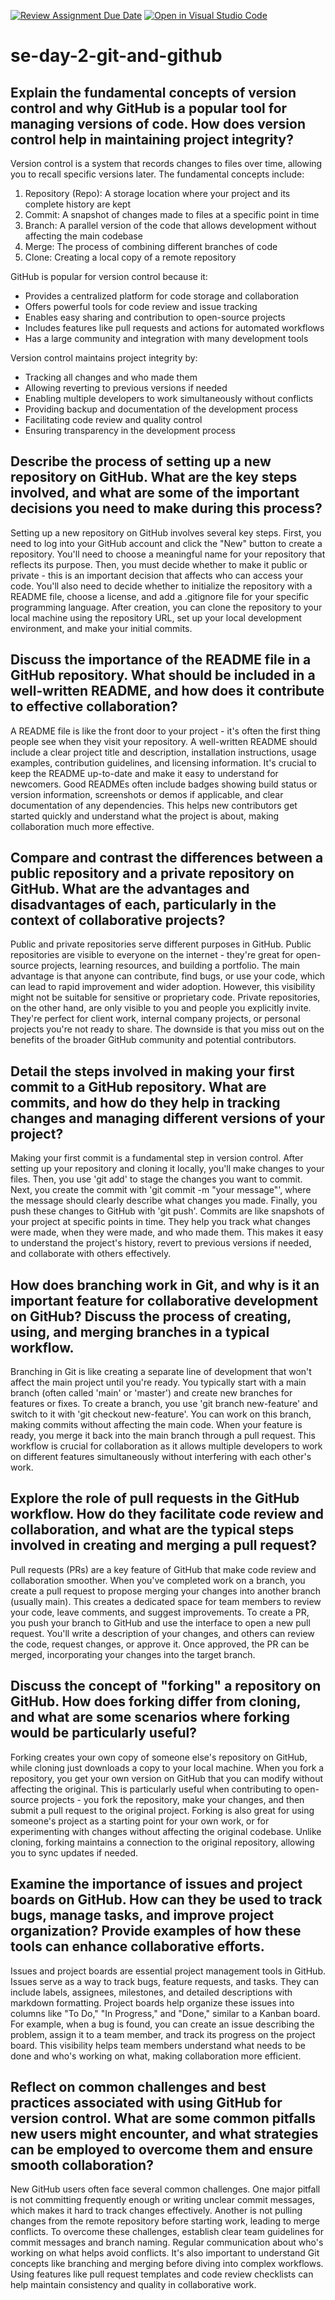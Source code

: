 [![Review Assignment Due Date](https://classroom.github.com/assets/deadline-readme-button-22041afd0340ce965d47ae6ef1cefeee28c7c493a6346c4f15d667ab976d596c.svg)](https://classroom.github.com/a/8wgCKhpZ)
[![Open in Visual Studio Code](https://classroom.github.com/assets/open-in-vscode-2e0aaae1b6195c2367325f4f02e2d04e9abb55f0b24a779b69b11b9e10269abc.svg)](https://classroom.github.com/online_ide?assignment_repo_id=18597241&assignment_repo_type=AssignmentRepo)
# se-day-2-git-and-github
## Explain the fundamental concepts of version control and why GitHub is a popular tool for managing versions of code. How does version control help in maintaining project integrity?
Version control is a system that records changes to files over time, allowing you to recall specific versions later. The fundamental concepts include:

1. Repository (Repo): A storage location where your project and its complete history are kept
2. Commit: A snapshot of changes made to files at a specific point in time
3. Branch: A parallel version of the code that allows development without affecting the main codebase
4. Merge: The process of combining different branches of code
5. Clone: Creating a local copy of a remote repository

GitHub is popular for version control because it:
- Provides a centralized platform for code storage and collaboration
- Offers powerful tools for code review and issue tracking
- Enables easy sharing and contribution to open-source projects
- Includes features like pull requests and actions for automated workflows
- Has a large community and integration with many development tools

Version control maintains project integrity by:
- Tracking all changes and who made them
- Allowing reverting to previous versions if needed
- Enabling multiple developers to work simultaneously without conflicts
- Providing backup and documentation of the development process
- Facilitating code review and quality control
- Ensuring transparency in the development process

## Describe the process of setting up a new repository on GitHub. What are the key steps involved, and what are some of the important decisions you need to make during this process?
Setting up a new repository on GitHub involves several key steps. First, you need to log into your GitHub account and click the "New" button to create a repository. You'll need to choose a meaningful name for your repository that reflects its purpose. Then, you must decide whether to make it public or private - this is an important decision that affects who can access your code. You'll also need to decide whether to initialize the repository with a README file, choose a license, and add a .gitignore file for your specific programming language. After creation, you can clone the repository to your local machine using the repository URL, set up your local development environment, and make your initial commits.

## Discuss the importance of the README file in a GitHub repository. What should be included in a well-written README, and how does it contribute to effective collaboration?
A README file is like the front door to your project - it's often the first thing people see when they visit your repository. A well-written README should include a clear project title and description, installation instructions, usage examples, contribution guidelines, and licensing information. It's crucial to keep the README up-to-date and make it easy to understand for newcomers. Good READMEs often include badges showing build status or version information, screenshots or demos if applicable, and clear documentation of any dependencies. This helps new contributors get started quickly and understand what the project is about, making collaboration much more effective.

## Compare and contrast the differences between a public repository and a private repository on GitHub. What are the advantages and disadvantages of each, particularly in the context of collaborative projects?
Public and private repositories serve different purposes in GitHub. Public repositories are visible to everyone on the internet - they're great for open-source projects, learning resources, and building a portfolio. The main advantage is that anyone can contribute, find bugs, or use your code, which can lead to rapid improvement and wider adoption. However, this visibility might not be suitable for sensitive or proprietary code. Private repositories, on the other hand, are only visible to you and people you explicitly invite. They're perfect for client work, internal company projects, or personal projects you're not ready to share. The downside is that you miss out on the benefits of the broader GitHub community and potential contributors.

## Detail the steps involved in making your first commit to a GitHub repository. What are commits, and how do they help in tracking changes and managing different versions of your project?
Making your first commit is a fundamental step in version control. After setting up your repository and cloning it locally, you'll make changes to your files. Then, you use 'git add' to stage the changes you want to commit. Next, you create the commit with 'git commit -m "your message"', where the message should clearly describe what changes you made. Finally, you push these changes to GitHub with 'git push'. Commits are like snapshots of your project at specific points in time. They help you track what changes were made, when they were made, and who made them. This makes it easy to understand the project's history, revert to previous versions if needed, and collaborate with others effectively.

## How does branching work in Git, and why is it an important feature for collaborative development on GitHub? Discuss the process of creating, using, and merging branches in a typical workflow.
Branching in Git is like creating a separate line of development that won't affect the main project until you're ready. You typically start with a main branch (often called 'main' or 'master') and create new branches for features or fixes. To create a branch, you use 'git branch new-feature' and switch to it with 'git checkout new-feature'. You can work on this branch, making commits without affecting the main code. When your feature is ready, you merge it back into the main branch through a pull request. This workflow is crucial for collaboration as it allows multiple developers to work on different features simultaneously without interfering with each other's work.

## Explore the role of pull requests in the GitHub workflow. How do they facilitate code review and collaboration, and what are the typical steps involved in creating and merging a pull request?
Pull requests (PRs) are a key feature of GitHub that make code review and collaboration smoother. When you've completed work on a branch, you create a pull request to propose merging your changes into another branch (usually main). This creates a dedicated space for team members to review your code, leave comments, and suggest improvements. To create a PR, you push your branch to GitHub and use the interface to open a new pull request. You'll write a description of your changes, and others can review the code, request changes, or approve it. Once approved, the PR can be merged, incorporating your changes into the target branch.

## Discuss the concept of "forking" a repository on GitHub. How does forking differ from cloning, and what are some scenarios where forking would be particularly useful?
Forking creates your own copy of someone else's repository on GitHub, while cloning just downloads a copy to your local machine. When you fork a repository, you get your own version on GitHub that you can modify without affecting the original. This is particularly useful when contributing to open-source projects - you fork the repository, make your changes, and then submit a pull request to the original project. Forking is also great for using someone's project as a starting point for your own work, or for experimenting with changes without affecting the original codebase. Unlike cloning, forking maintains a connection to the original repository, allowing you to sync updates if needed.

## Examine the importance of issues and project boards on GitHub. How can they be used to track bugs, manage tasks, and improve project organization? Provide examples of how these tools can enhance collaborative efforts.
Issues and project boards are essential project management tools in GitHub. Issues serve as a way to track bugs, feature requests, and tasks. They can include labels, assignees, milestones, and detailed descriptions with markdown formatting. Project boards help organize these issues into columns like "To Do," "In Progress," and "Done," similar to a Kanban board. For example, when a bug is found, you can create an issue describing the problem, assign it to a team member, and track its progress on the project board. This visibility helps team members understand what needs to be done and who's working on what, making collaboration more efficient.

## Reflect on common challenges and best practices associated with using GitHub for version control. What are some common pitfalls new users might encounter, and what strategies can be employed to overcome them and ensure smooth collaboration?
New GitHub users often face several common challenges. One major pitfall is not committing frequently enough or writing unclear commit messages, which makes it hard to track changes effectively. Another is not pulling changes from the remote repository before starting work, leading to merge conflicts. To overcome these challenges, establish clear team guidelines for commit messages and branch naming. Regular communication about who's working on what helps avoid conflicts. It's also important to understand Git concepts like branching and merging before diving into complex workflows. Using features like pull request templates and code review checklists can help maintain consistency and quality in collaborative work.
